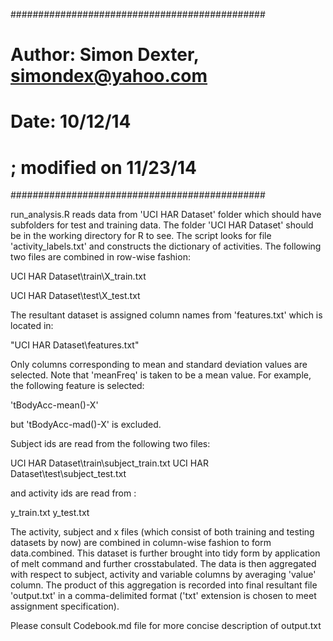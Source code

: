 ##############################################
# Author:  Simon Dexter, simondex@yahoo.com
# Date:    10/12/14
#
#          ; modified on 11/23/14
##############################################

run_analysis.R reads data from 'UCI HAR Dataset' folder which should have subfolders for test and training data. 
The folder 'UCI HAR Dataset' should be in the working directory for R to see. 
The script looks for file 'activity_labels.txt' and constructs the dictionary of activities. 
The following two files are combined in row-wise fashion:

UCI HAR Dataset\train\X_train.txt

UCI HAR Dataset\test\X_test.txt

The resultant dataset is assigned column names from 'features.txt' which is located in:

"UCI HAR Dataset\features.txt"

Only columns corresponding to mean and standard deviation values are selected. Note that 'meanFreq' is taken to be a mean value. For example, the following feature is selected: 

'tBodyAcc-mean()-X'

but 'tBodyAcc-mad()-X' is excluded. 

Subject ids are read from the following two files:

UCI HAR Dataset\train\subject_train.txt
UCI HAR Dataset\test\subject_test.txt

and activity ids are read from :

y_train.txt
y_test.txt

The activity, subject and x files (which consist of both training and testing datasets by now) are combined in column-wise fashion to form data.combined. 
This dataset is further brought into tidy form by application of melt command and further crosstabulated.
The data is then aggregated with respect to subject, activity and variable columns by averaging 'value' column. 
The product of this aggregation is recorded into final resultant file 'output.txt' in a comma-delimited format ('txt' extension is chosen to meet assignment specification).


Please consult Codebook.md file for more concise description of output.txt










